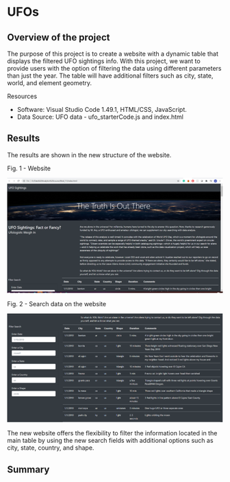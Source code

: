 # UFOs

## Overview of the project

The purpose of this project is to create a website with a dynamic table that displays the filtered UFO sightings info. With this project, we want to provide users with the option of filtering the data using different parameters than just the year. The table will have additional filters such as city, state, world, and element geometry.

Resources
- Software: Visual Studio Code 1.49.1, HTML/CSS, JavaScript. 
- Data Source: UFO data -  ufo_starterCode.js and index.html

## Results

The results are shown in the new structure of the website.

Fig. 1 - Website

![](https://github.com/Marietas/UFOs/blob/main/static/images/page%201.PNG)

Fig. 2 - Search data on the website

![](https://github.com/Marietas/UFOs/blob/main/static/images/page%202.PNG)



The new website offers the flexibility to filter the information located in the main table by using the new search fields with additional options such as city, state, country, and shape. 

## Summary
